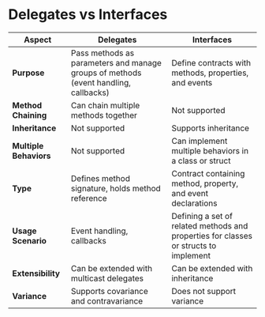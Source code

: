 # Delegates vs Interfaces

|Aspect|Delegates|Interfaces|
|---|---|---|
|**Purpose**|Pass methods as parameters and manage groups of methods (event handling, callbacks)|Define contracts with methods, properties, and events|
|**Method Chaining**|Can chain multiple methods together|Not supported|
|**Inheritance**|Not supported|Supports inheritance|
|**Multiple Behaviors**|Not supported|Can implement multiple behaviors in a class or struct|
|**Type**|Defines method signature, holds method reference|Contract containing method, property, and event declarations|
|**Usage Scenario**|Event handling, callbacks|Defining a set of related methods and properties for classes or structs to implement|
|**Extensibility**|Can be extended with multicast delegates|Can be extended with inheritance|
|**Variance**|Supports covariance and contravariance|Does not support variance|